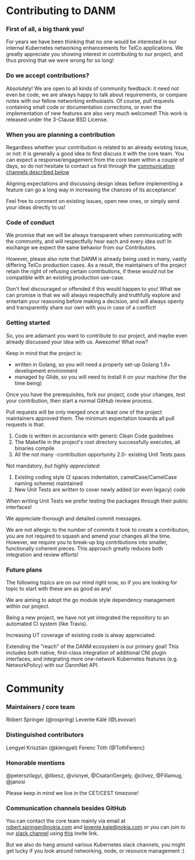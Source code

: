 
# Contributing to DANM

### First of all, a big thank you!

For years we have been thinking that no one would be interested in our internal Kubernetes networking enhancements for TelCo applications.
We greatly appreciate you showing interest in contributing to our project, and thus proving that we were wrong for so long!

### Do we accept contributions?

Absolutely!
We are open to all kinds of community feedback: it need not even be code, we are always happy to talk about requirements, or compare notes with our fellow networking enthusiasts.
Of course, pull requests containing small code or documentation corrections, or even the implementation of new features are also very much welcomed!
This work is released under the 3-Clause BSD License.

### When you are planning a contribution

Regardless whether your contribution is related to an already existing Issue, or not: it is generally a good idea to first discuss it with the core team.
You can expect a response/engagement from the core team within a couple of days, so do not hesitate to contact us first through the [communication channels described below](#communication-channels-besides-github)

Aligning expectations and discussing design ideas before implementing a feature can go a long way in increasing the chances of its acceptance!

Feel free to comment on existing issues, open new ones, or simply send your ideas directly to us!

### Code of conduct
We promise that we will be always transparent when communicating with the community, and will respectfully hear each and every idea out!
In exchange we expect the same behavior from our Contributors.

However, please also note that DANM is already being used in many, vastly differing TelCo production cases.
As a result, the maintainers of the project retain the right of refusing certain contributions, if these would not be compatible with an existing production use-case.

Don't feel discouraged or offended if this would happen to you!
What we can promise is that we will always respectfully and truthfully explore and entertain your reasoning before making a decision, and will always openly and transparently share our own with you in case of a conflict!

### Getting started
So, you are adamant you want to contribute to our project, and maybe even already discussed your idea with us. Awesome! What now?

Keep in mind that the project is:

 - written in Golang, so you will need a properly set-up Golang 1.9+  development environment
 - managed by Glide, so you will need to install it on your machine (for the time being)

Once you have the prerequisites, fork our project, code your changes, test your contribution, then start a normal GitHub review process.

Pull requests will be only merged once at least one of the project maintainers approved them.
The minimum expectation towards all pull requests is that:
1. Code is written in accordance with generic Clean Code guidelines
2. The Makefile in the project's root directory successfully executes, all binaries compile
3. All the not many -contribution opportunity 2.0- existing Unit Tests pass

Not mandatory, *but highly appreciated:*
1. Existing coding style (2 spaces indentation, camelCase/CamelCase naming scheme) maintained
2. New Unit Tests are written to cover newly added (or even legacy) code

When writing Unit Tests we prefer testing the packages through their public interfaces!

We appreciate thorough and detailed commit messages.

We are not allergic to the number of commits it took to create a contribution, you are not required to squash and amend your changes all the time.
However, we require you to break-up big contributions into smaller, functionally coherent pieces. This approach greatly reduces both integration and review efforts!
### Future plans
The following topics are on our mind right now, so if you are looking for topic to start with these are as good as any!

We are aiming to adopt the go module style dependency management within our project.

Being a new project, we have not yet integrated the repository to an automated CI system (like Travis).

Increasing UT coverage of existing code is alway appreciated.

Extending the "reach" of the DANM ecosystem is our primary goal!
This includes both native, first-class integration of additional CNI plugin interfaces, and integrating more one-network Kubernetes features (e.g. NetworkPolicy) with our DanmNet API.

# Community
### Maintainers / core team
Róbert Springer (@rospring)
Levente Kálé (@Levovar)
### Distinguished contributors
Lengyel Krisztián (@klengyel)
Ferenc Tóth (@TothFerenc)
### Honorable mentions
@peterszilagyi, @libesz, @visnyei, @CsatariGergely, @clivez, @Fillamug, @janosi

Please keep in mind we live in the CET/CEST timezone!

### Communication channels besides GitHub
You can contact the core team mainly via email at robert.springer@nokia.com and levente.kale@nokia.com or you can join to our [slack channel](https://danmws.slack.com) using [this](https://join.slack.com/t/danmws/shared_invite/enQtNzEzMTQ4NDM2NTMxLTA3MDM4NGM0YTRjYzlhNGRiMDVlZWRlMjdlNTkwNTBjNWUyNjM0ZDQ3Y2E4YjE3NjVhNTE1MmEyYzkyMDRlNWU) invite link.

But we also do hang around various Kubernetes slack channels, you might get lucky if you look around networking, node, or resource management :)
